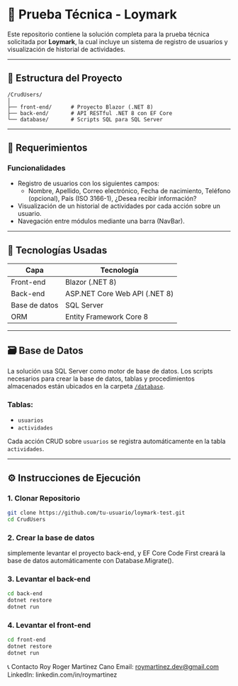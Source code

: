 # 🧪 Prueba Técnica - Loymark

Este repositorio contiene la solución completa para la prueba técnica solicitada por **Loymark**, la cual incluye un sistema de registro de usuarios y visualización de historial de actividades.

---

## 📂 Estructura del Proyecto

```plaintext
/CrudUsers/
│
├── front-end/      # Proyecto Blazor (.NET 8)
├── back-end/       # API RESTful .NET 8 con EF Core
└── database/       # Scripts SQL para SQL Server
```

---

## 🧾 Requerimientos

### Funcionalidades
- Registro de usuarios con los siguientes campos:
  - Nombre, Apellido, Correo electrónico, Fecha de nacimiento, Teléfono (opcional), País (ISO 3166-1), ¿Desea recibir información?
- Visualización de un historial de actividades por cada acción sobre un usuario.
- Navegación entre módulos mediante una barra (NavBar).

---

## 🚀 Tecnologías Usadas

| Capa         | Tecnología                  |
|--------------|------------------------------|
| Front-end    | Blazor (.NET 8)              |
| Back-end     | ASP.NET Core Web API (.NET 8)|
| Base de datos| SQL Server                   |
| ORM          | Entity Framework Core 8      |

---

## 🗃️ Base de Datos

La solución usa SQL Server como motor de base de datos. Los scripts necesarios para crear la base de datos, tablas y procedimientos almacenados están ubicados en la carpeta [`/database`](./database).

### Tablas:
- `usuarios`
- `actividades`

Cada acción CRUD sobre `usuarios` se registra automáticamente en la tabla `actividades`.

---

## ⚙️ Instrucciones de Ejecución

### 1. Clonar Repositorio
```bash
git clone https://github.com/tu-usuario/loymark-test.git
cd CrudUsers
```

### 2. Crear la base de datos
simplemente levantar el proyecto back-end, y EF Core Code First creará la base de datos automáticamente con Database.Migrate().

### 3. Levantar el back-end
```bash
cd back-end
dotnet restore
dotnet run
```
### 4. Levantar el front-end
```bash
cd front-end
dotnet restore
dotnet run
```

📞 Contacto
Roy Roger Martinez Cano
Email: roymartinez.dev@gmail.com
LinkedIn: linkedin.com/in/roymartinez
